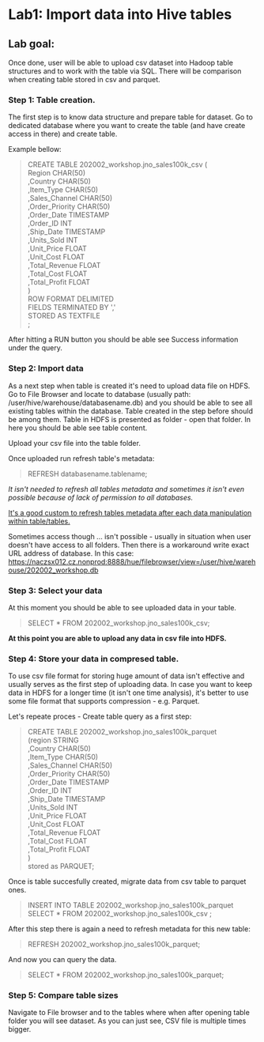 # Lab1: Import data into Hive tables

## Lab goal: 
Once done, user will be able to upload csv dataset into Hadoop table structures and to work with the table via SQL. There will be comparison when creating table stored in csv and parquet. 

### Step 1: Table creation.
The first step is to know data structure and prepare table for dataset. Go to dedicated database where you want to create the table (and have create access in there) and create table. 

Example bellow: 

> CREATE TABLE 202002_workshop.jno_sales100k_csv ( <br>
> Region CHAR(50)  <br>
> ,Country CHAR(50) <br>
> ,Item_Type CHAR(50) <br>
> ,Sales_Channel CHAR(50) <br>
> ,Order_Priority CHAR(50) <br>
> ,Order_Date TIMESTAMP  <br>
> ,Order_ID INT <br>
> ,Ship_Date TIMESTAMP <br>
> ,Units_Sold INT <br>
> ,Unit_Price FLOAT <br>
> ,Unit_Cost FLOAT <br>
> ,Total_Revenue FLOAT <br>
> ,Total_Cost FLOAT <br>
> ,Total_Profit FLOAT <br>
> ) <br>
> ROW FORMAT DELIMITED <br>
> FIELDS TERMINATED BY ',' <br>
> STORED AS TEXTFILE <br>
> ; <br>
> 

After hitting a RUN button you should be able see Success information under the query. 

### Step 2: Import data
As a next step when table is created it's need to upload data file on HDFS. Go to File Browser and locate to database (usually path: /user/hive/warehouse/databasename.db) and you should be able to see all existing tables within the database. Table created in the step before should be among them. Table in HDFS is presented as folder - open that folder. In here you should be able see table content. 

Upload your csv file into the table folder. 

Once uploaded run refresh table's metadata: 

> REFRESH databasename.tablename; 

<i> It isn't needed to refresh all tables metadata and sometimes it isn't even possible because of lack of permission to all databases.</i>
  
  <u> It's a good custom to refresh tables metadata after each data manipulation within table/tables. </u>
  
Sometimes access though ... isn't possible - usually in situation when user doesn't have access to all folders. Then there is a workaround write exact URL address of database. In this case: https://naczsx012.cz.nonprod:8888/hue/filebrowser/view=/user/hive/warehouse/202002_workshop.db

  
  ### Step 3: Select your data
  At this moment you should be able to see uploaded data in your table. 
  
  > SELECT * FROM 202002_workshop.jno_sales100k_csv; 
  
  <b> At this point you are able to upload any data in csv file into HDFS.  </b>
  
  ### Step 4: Store your data in compresed table. 
  To use csv file format for storing huge amount of data isn't effective and usually serves as the first step of uploading data. In case you want to keep data in HDFS for a longer time (it isn't one time analysis), it's better to use some file format that supports compression - e.g. Parquet. 
  
  Let's repeate proces - Create table query as a first step: 
  
  > CREATE TABLE 202002_workshop.jno_sales100k_parquet <br>
> (region STRING  <br>
> ,Country CHAR(50) <br>
> ,Item_Type CHAR(50) <br>
> ,Sales_Channel CHAR(50) <br>
> ,Order_Priority CHAR(50) <br>
> ,Order_Date TIMESTAMP  <br>
> ,Order_ID INT <br>
> ,Ship_Date TIMESTAMP <br>
> ,Units_Sold INT <br>
> ,Unit_Price FLOAT <br>
> ,Unit_Cost FLOAT <br>
> ,Total_Revenue FLOAT <br>
> ,Total_Cost FLOAT <br>
> ,Total_Profit FLOAT <br>
> ) <br>
> stored as PARQUET;  <br>
  
 Once is table succesfully created, migrate data from csv table to parquet ones. 
 
 > INSERT INTO TABLE 202002_workshop.jno_sales100k_parquet SELECT * FROM 202002_workshop.jno_sales100k_csv ; <br> 
 
After this step there is again a need to refresh metadata for this new table: 

> REFRESH 202002_workshop.jno_sales100k_parquet; <br>

And now you can query the data.

> SELECT * FROM 202002_workshop.jno_sales100k_parquet; <br> 

 
 ### Step 5: Compare table sizes
 
 Navigate to File browser and to the tables where when after opening table folder you will see dataset. As you can just see, CSV file is multiple times bigger.  

  

